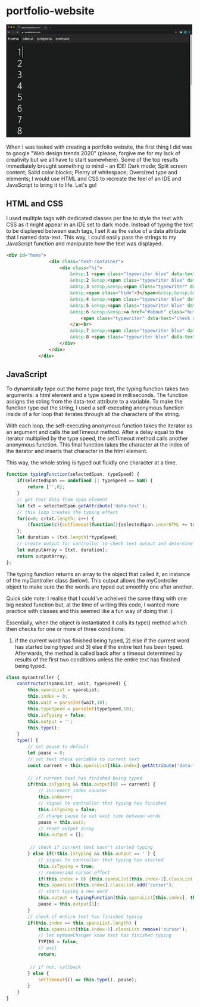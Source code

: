 # portfolio-website

![](homepage.gif)

When I was tasked with creating a portfolio website, the first thing I did was to google "Web design trends 2020" (please, forgive me for my lack of creativity but we all have to start somewhere). Some of the top results immediately brought something to mind – an IDE! Dark mode; Split screen content; Solid color blocks; Plenty of whitespace; Oversized type and elements; I would use HTML and CSS to recreate the feel of an IDE and JavaScript to bring it to life. Let's go!

## HTML and CSS
I used multiple <span> tags with dedicated classes per line to style the text with CSS as it might appear in an IDE set to dark mode. Instead of typing the text to be displayed between each tags, I set it as the value of a data attribute that I named data-text. This way, I could easily pass the strings to my JavaScript function and manipulate how the text was displayed.

```html
<div id="home">
                <div class="text-container">
                    <div class="hi">
                        &nbsp;1 <span class="typewriter blue" data-text="&lt;div "></span><span class="typewriter lgblue" data-text="id="></span><span class="typewriter orange" data-text="&quot;hi&quot;"></span><span class="typewriter blue" data-text="&gt;"></span><br>
                        &nbsp;2 &ensp;<span class="typewriter blue" data-text="&lt;h1&gt;"></span><br>
                        &nbsp;3 &ensp;&ensp;<span class="typewriter" data-text="I'm "></span><span class="smscreen"><span class="typewriter blue break" data-text="&lt;br&gt;"></span><br>
                        &nbsp;<span class="hide">3</span>&nbsp;&ensp;&ensp;</span><span class="typewriter myName" data-text="Ian Patterson" data-wait="1500" onclick="init()"></span><br>
                        &nbsp;4 &ensp;<span class="typewriter blue" data-text="&lt;/h1&gt;"></span><br>
                        &nbsp;5 &ensp;<span class="typewriter blue" data-text="&lt;button&gt;"></span><br>
                        &nbsp;6 &ensp;&ensp;<a href="#about" class="button">
                            <span class="typewriter" data-text="check me out"></span>
                        </a><br>
                        &nbsp;7 &ensp;<span class="typewriter blue" data-text="&lt;/button&gt;"></span><br>
                        &nbsp;8 <span class="typewriter blue" data-text="&lt;/div&gt;"></span><br>&nbsp;9<br>10<br>11<br>12<br>13<br>14<br>15<br>16<br>17
                    </div>
                </div>
            </div>
```

## JavaScript

To dynamically type out the home page text, the typing function takes two arguments: a html element and a type speed in milliseconds.
The function assigns the string from the data-text attribute to a variable.
To make the function type out the string, I used a self-executing anonymous function inside of a for loop that iterates through all the characters of the string.

With each loop, the self-executing anonymous function takes the iterator as an argument and calls the setTimeout method.
After a delay equal to the iterator multiplied by the type speed, the setTimeout method calls another anonymous function.
This final function takes the character at the index of the iterator and inserts that character in the html element.

This way, the whole string is typed out fluidly one character at a time.

```javascript
function typingFunction(selectedSpan, typeSpeed) {
    if(selectedSpan == undefined || typeSpeed == NaN) {
        return ['',0];
    }
    // get text data from span element
    let txt = selectedSpan.getAttribute('data-text');
    // this loop creates the typing effect
    for(c=0; c<txt.length; c++) {
        (function(c){setTimeout(function(){selectedSpan.innerHTML += txt[c];}, c*typeSpeed);})(c);
    };
    let duration = (txt.length)*typeSpeed;
    // create output for controller to check text output and determine timing
    let outputArray = [txt, duration];
    return outputArray;
};
```
The typing function returns an array to the object that called it, an instance of the myController class (below).
This output allows the myController object to make sure the the words are typed out smoothly one after another.

Quick side note: I realise that I could've acheived the same thing with one big nested function but, at the time of writing this code, I wanted more practice with classes and this seemed like a fun way of doing that :)

Essentially, when the object is instantiated it calls its type() method which then checks for one or more of three conditions:
1) if the current word has finished being typed, 2) else if the current word has started being typed and 3) else if the entire text has been typed.
Afterwards, the method is called back after a timeout determined by results of the first two conditions unless the entire text has finished being typed.

```javascript
class myController {
    constructor(spansList, wait, typeSpeed) {
        this.spansList = spansList;
        this.index = 0;
        this.wait = parseInt(wait,10);
        this.typeSpeed = parseInt(typeSpeed,10);
        this.isTyping = false;
        this.output = '';
        this.type();
    }
    type() {
        // set pause to default
        let pause = 0;
        // set text check variable to current text
        const current = this.spansList[this.index].getAttribute('data-text');

        // if current text has finished being typed
        if(this.isTyping && this.output[0] == current) {
            // increment index counter
            this.index++;
            // signal to controller that typing has finished
            this.isTyping = false;
            // change pause to set wait time between words
            pause = this.wait;
            // reset output array
            this.output = [];

         // check if current text hasn't started typing
        } else if(!this.isTyping && this.output == '') {
            // signal to controller that typing has started
            this.isTyping = true;
            // remove/add cursor effect
            if(this.index > 0) {this.spansList[this.index-1].classList.remove('cursor')};
            this.spansList[this.index].classList.add('cursor');
            // start typing a new word
            this.output = typingFunction(this.spansList[this.index], this.typeSpeed);
            pause = this.output[1];
        }
        // check if entire text has finished typing
        if(this.index == this.spansList.length) {
            this.spansList[this.index-1].classList.remove('cursor');
            // let myNameChanger know text has finished typing
            TYPING = false;
            // exit
            return;

         // if not, callback
        } else {
            setTimeout(() => this.type(), pause);
        }
    }
}
```
